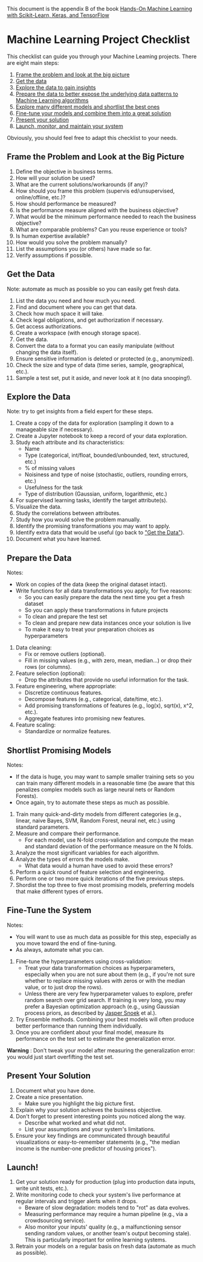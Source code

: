 This document is the appendix B of the book [Hands-On Machine Learning with Scikit-Learn, Keras, and TensorFlow](https://www.amazon.com/Hands-Machine-Learning-Scikit-Learn-TensorFlow/dp/1492032646)

# Machine Learning Project Checklist 
This checklist can guide you through your Machine Leaming projects. There are eight main steps: 

1. [Frame the problem and look at the big picture](#frame-the-problem-and-look-at-the-big-picture)  
2. [Get the data](#get-the-data)  
3. [Explore the data to gain insights](#explore-the-data)  
4. [Prepare the data to better expose the underlying data patterns to Machine Learning algorithms](#prepare-the-data)  
5. [Explore many different models and shortlist the best ones](#shortlist-promising-models) 
6. [Fine-tune your models and combine them into a great solution](#fine-tune-the-system)  
7. [Present your solution](#present-your-solution)  
8. [Launch, monitor, and maintain your system](#launch)  

Obviously, you should feel free to adapt this checklist to your needs.

## Frame the Problem and Look at the Big Picture 

1. Define the objective in business terms. 
2. How will your solution be used? 
3. What are the current solutions/workarounds (if any)? 
4. How should you frame this problem (supervis
ed/unsupervised, online/offiine, etc.)? 
5. How should performance be measured? 
6. Is the performance measure aligned with the business objective? 
7. What would be the minimum performance needed to reach the business objective? 
8. What are comparable problems? Can you reuse experience or tools? 
9. Is human expertise available? 
10. How would you solve the problem manually? 
11. List the assumptions you (or others) have made so far. 
12. Verify assumptions if possible. 

## Get the Data 
Note: automate as much as possible so you can easily get fresh data. 

1. List the data you need and how much you need. 
2. Find and document where you can get that data. 
3. Check how much space it will take. 
4. Check legal obligations, and get authorization if necessary. 
5. Get access authorizations. 
6. Create a workspace (with enough storage space). 
7. Get the data. 
8. Convert the data to a format you can easily manipulate (without changing the data itself). 
9. Ensure sensitive information is deleted or protected (e.g., anonymized). 
10. Check the size and type of data (time series, sample, geographical, etc.). 
11. Sample a test set, put it aside, and never look at it (no data snooping!). 

## Explore the Data 
Note: try to get insights from a field expert for these steps. 

1. Create a copy of the data for exploration (sampling it down to a manageable size if necessary). 
2. Create a Jupyter notebook to keep a record of your data exploration. 
3. Study each attribute and its characteristics: 
	*  Name 
	*  Type (categorical, int/float, bounded/unbounded, text, structured, etc.) 
	* % of missing values 
	* Noisiness and type of noise (stochastic, outliers, rounding errors, etc.) 
	* Usefulness for the task 
	* Type of distribution (Gaussian, uniform, logarithmic, etc.) 
4. For supervised learning tasks, identify the target attribute(s). 
5. Visualize the data. 
6. Study the correlations between attributes. 
7. Study how you would solve the problem manually. 
8. Identify the promising transformations you may want to apply. 
9. Identify extra data that would be useful (go back to ["Get the Data"](#get-the-data
)). 
10. Document what you have learned. 

## Prepare the Data 
Notes: 

* Work on copies of the data (keep the original dataset intact). 
* Write functions for all data transformations you apply, for five reasons: 
	* So you can easily prepare the data the next time you get a fresh dataset 
	* So you can apply these transformations in future projects 
	* To clean and prepare the test set 
	* To clean and prepare new data instances once your solution is live 
	* To make it easy to treat your preparation choices as hyperparameters 

1. Data cleaning: 
	* Fix or remove outliers (optional). 
	* Fill in missing values (e.g., with zero, mean, median...) or drop their rows (or columns). 
2. Feature selection (optional): 
	* Drop the attributes that provide no useful information for the task. 
3. Feature engineering, where appropriate: 
	* Discretize continuous features. 
	* Decompose features (e.g., categorical, date/time, etc.). 
	* Add promising transformations of features (e.g., log(x), sqrt(x), x^2, etc.). 
	* Aggregate features into promising new features. 
4. Feature scaling: 
	* Standardize or normalize features. 

## Shortlist Promising Models 
Notes: 

* If the data is huge, you may want to sample smaller training sets so you can train many different models in a reasonable time (be aware that this penalizes complex models such as large neural nets or Random Forests). 
* Once again, try to automate these steps as much as possible. 

1. Train many quick-and-dirty models from different categories (e.g., linear, naive Bayes, SVM, Random Forest, neural net, etc.) using standard parameters. 
2. Measure and compare their performance. 
	* For each model, use N-fold cross-validation and compute the mean and standard deviation of the performance measure on the N folds.
3. Analyze the most significant variables for each algorithm. 
4. Analyze the types of errors the models make. 
	* What data would a human have used to avoid these errors? 
5. Perform a quick round of feature selection and engineering. 
6. Perform one or two more quick iterations of the five previous steps. 
7. Shordist the top three to five most promising models, preferring models that make different types of errors. 

## Fine-Tune the System 

Notes: 

* You will want to use as much data as possible for this step, especially as you move toward the end of fine-tuning. 
* As always, automate what you can. 

1. Fine-tune the hyperparameters using cross-validation: 
	* Treat your data transformation choices as hyperparameters, especially when you are not sure about them (e.g., if you're not sure whether to replace missing values with zeros or with the median value, or to just drop the rows). 
	* Unless there are very few hyperparameter values to explore, prefer random search over grid search. If training is very long, you may prefer a Bayesian optimization approach (e.g., using Gaussian process priors, as described by [Jasper Snoek](https://arxiv.org/pdf/1206.2944.pdf) et al.).
2. Try Ensemble methods. Combining your best models will often produce better performance than running them individually. 
3. Once you are confident about your final model, measure its performance on the test set to estimate the generalization error. 

**Warning**
: Don't tweak your model after measuring the generalization error: you would just start overfifting the test set. 


## Present Your Solution 
1. Document what you have done. 
2. Create a nice presentation. 
	* Make sure you highlight the big picture first. 
3. Explain why your solution achieves the business objective. 
4. Don't forget to present interesting points you noticed along the way. 
	* Describe what worked and what did not. 
	* List your assumptions and your system's limitations. 
5. Ensure your key findings are communicated through beautiful visualizations or easy-to-remember statements (e.g., "the median income is the number-one predictor of housing prices"). 

## Launch! 

1. Get your solution ready for production (plug into production data inputs, write unit tests, etc.). 
2. Write monitoring code to check your system's live performance at regular intervals and trigger alerts when it drops. 
	* Beware of slow degradation: models tend to "rot" as data evolves. 
	* Measuring performance may require a human pipeline (e.g., via a crowdsourcing service). 
	* Also monitor your inputs' quality (e.g., a malfunctioning sensor sending random values, or another team's output becoming stale). This is particularly important for online learning systems. 
3. Retrain your models on a regular basis on fresh data (automate as much as possible). 
